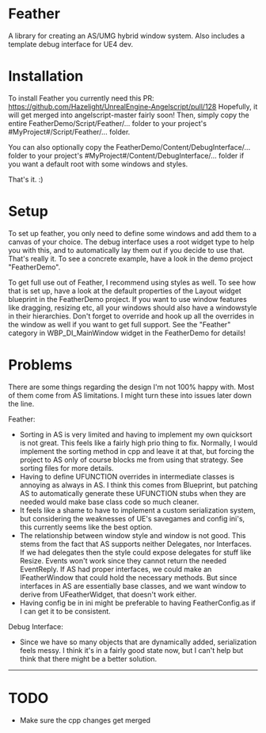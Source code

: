# Feather
A library for creating an AS/UMG hybrid window system. Also includes a template debug interface for UE4 dev.

# Installation
To install Feather you currently need this PR: https://github.com/Hazelight/UnrealEngine-Angelscript/pull/128
Hopefully, it will get merged into angelscript-master fairly soon!
Then, simply copy the entire FeatherDemo/Script/Feather/... folder to your project's #MyProject#/Script/Feather/... folder.

You can also optionally copy the FeatherDemo/Content/DebugInterface/... folder to your project's #MyProject#/Content/DebugInterface/... folder if you want a default root with some windows and styles.

That's it. :)

# Setup
To set up feather, you only need to define some windows and add them to a canvas of your choice. The debug interface uses a root widget type to help you with this, and to automatically lay them out if you decide to use that.
That's really it. To see a concrete example, have a look in the demo project "FeatherDemo".

To get full use out of Feather, I recommend using styles as well. To see how that is set up, have a look at the default properties of the Layout widget blueprint in the FeatherDemo project.
If you want to use window features like dragging, resizing etc, all your windows should also have a windowstyle in their hierarchies.
Don't forget to override and hook up all the overrides in the window as well if you want to get full support. See the "Feather" category in WBP_DI_MainWindow widget in the FeatherDemo for details!

# Problems
There are some things regarding the design I'm not 100% happy with. Most of them come from AS limitations. I might turn these into issues later down the line.

Feather:
* Sorting in AS is very limited and having to implement my own quicksort is not great. This feels like a fairly high prio thing to fix. Normally, I would implement the sorting method in cpp and leave it at that, but forcing the project to AS only of course blocks me from using that strategy. See sorting files for more details.
* Having to define UFUNCTION overrides in intermediate classes is annoying as always in AS. I think this comes from Blueprint, but patching AS to automatically generate these UFUNCTION stubs when they are needed would make base class code so much cleaner.
* It feels like a shame to have to implement a custom serialization system, but considering the weaknesses of UE's savegames and config ini's, this currently seems like the best option.
* The relationship between window style and window is not good. This stems from the fact that AS supports neither Delegates, nor Interfaces. If we had delegates then the style could expose delegates for stuff like Resize. Events won't work since they cannot return the needed EventReply. If AS had proper interfaces, we could make an IFeatherWindow that could hold the necessary methods. But since interfaces in AS are essentially base classes, and we want window to derive from UFeatherWidget, that doesn't work either.
* Having config be in ini might be preferable to having FeatherConfig.as if I can get it to be consistent.

Debug Interface:
* Since we have so many objects that are dynamically added, serialization feels messy. I think it's in a fairly good state now, but I can't help but think that there might be a better solution.

----------------------------------------------------------------------

# TODO
 - Make sure the cpp changes get merged
